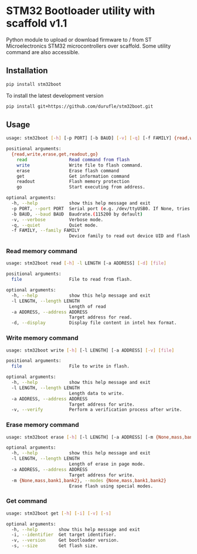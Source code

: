 # STM32 Bootloader utility with scaffold v1.1

Python module to upload or download firmware to / from ST Microelectronics STM32 microcontrollers over scaffold.
Some utility command are also accessible.

## Installation

```bash
pip install stm32boot
```
To install the latest development version

```bash
pip install git+https://github.com/durufle/stm32boot.git
```

## Usage

```bash
usage: stm32boot [-h] [-p PORT] [-b BAUD] [-v] [-q] [-f FAMILY] {read,write,erase,get,readout,go} ...

positional arguments:
  {read,write,erase,get,readout,go}
    read                Read command from flash
    write               Write file to flash command.
    erase               Erase flash command
    get                 Get information command
    readout             Flash memory protection
    go                  Start executing from address.

optional arguments:
  -h, --help            show this help message and exit
  -p PORT, --port PORT  Serial port (e.g. /dev/ttyUSB0. If None, tries to find automatically the device by scanning USB description strings.
  -b BAUD, --baud BAUD  Baudrate.(115200 by default)
  -v, --verbose         Verbose mode.
  -q, --quiet           Quiet mode.
  -f FAMILY, --family FAMILY
                        Device family to read out device UID and flash size. (default: $STM32LOADER_FAMILY).
```

### Read memory command

```bash
usage: stm32boot read [-h] -l LENGTH [-a ADDRESS] [-d] [file]

positional arguments:
  file                  File to read from flash.

optional arguments:
  -h, --help            show this help message and exit
  -l LENGTH, --length LENGTH
                        Length of read
  -a ADDRESS, --address ADDRESS
                        Target address for read.
  -d, --display         Display file content in intel hex format.
```

### Write memory command

```bash
usage: stm32boot write [-h] [-l LENGTH] [-a ADDRESS] [-v] [file]

positional arguments:
  file                  File to write in flash.

optional arguments:
  -h, --help            show this help message and exit
  -l LENGTH, --length LENGTH
                        Length data to write.
  -a ADDRESS, --address ADDRESS
                        Target address for write.
  -v, --verify          Perform a verification process after write.
```


### Erase memory command

```bash
usage: stm32boot erase [-h] [-l LENGTH] [-a ADDRESS] [-m {None,mass,bank1,bank2}]

optional arguments:
  -h, --help            show this help message and exit
  -l LENGTH, --length LENGTH
                        Length of erase in page mode.
  -a ADDRESS, --address ADDRESS
                        Target address for write.
  -m {None,mass,bank1,bank2}, --modes {None,mass,bank1,bank2}
                        Erase flash using special modes.
```

### Get command

```bash
usage: stm32boot get [-h] [-i] [-v] [-s]

optional arguments:
  -h, --help        show this help message and exit
  -i, --identifier  Get target identifier.
  -v, --version     Get bootloader version.
  -s, --size        Get flash size.
```
